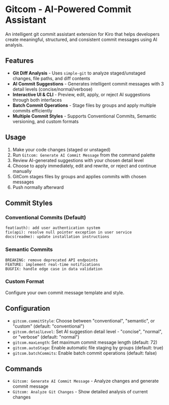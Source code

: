 # Gitcom - AI-Powered Commit Assistant

An intelligent git commit assistant extension for Kiro that helps developers create meaningful, structured, and consistent commit messages using AI analysis.

## Features

- **Git Diff Analysis** - Uses `simple-git` to analyze staged/unstaged changes, file paths, and diff contents
- **AI Commit Suggestions** - Generates intelligent commit messages with 3 detail levels (concise/normal/verbose)
- **Interactive UI & CLI** - Preview, edit, apply, or reject AI suggestions through both interfaces
- **Batch Commit Operations** - Stage files by groups and apply multiple commits efficiently
- **Multiple Commit Styles** - Supports Conventional Commits, Semantic versioning, and custom formats

## Usage

1. Make your code changes (staged or unstaged)
2. Run `Gitcom: Generate AI Commit Message` from the command palette
3. Review AI-generated suggestions with your chosen detail level
4. Choose to apply immediately, edit and rewrite, or reject and continue manually
5. GitCom stages files by groups and applies commits with chosen messages
6. Push normally afterward

## Commit Styles

### Conventional Commits (Default)
```
feat(auth): add user authentication system
fix(api): resolve null pointer exception in user service
docs(readme): update installation instructions
```

### Semantic Commits
```
BREAKING: remove deprecated API endpoints
FEATURE: implement real-time notifications
BUGFIX: handle edge case in data validation
```

### Custom Format
Configure your own commit message template and style.

## Configuration

- `gitcom.commitStyle`: Choose between "conventional", "semantic", or "custom" (default: "conventional")
- `gitcom.detailLevel`: Set AI suggestion detail level - "concise", "normal", or "verbose" (default: "normal")
- `gitcom.maxLength`: Set maximum commit message length (default: 72)
- `gitcom.autoStage`: Enable automatic file staging by groups (default: true)
- `gitcom.batchCommits`: Enable batch commit operations (default: false)

## Commands

- `Gitcom: Generate AI Commit Message` - Analyze changes and generate commit message
- `Gitcom: Analyze Git Changes` - Show detailed analysis of current changes
